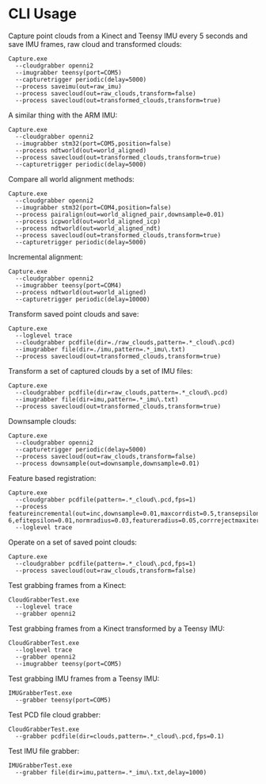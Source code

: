 # CLI Usage

Capture point clouds from a Kinect and Teensy IMU every 5 seconds and save IMU frames, raw cloud and transformed clouds:
```
Capture.exe
  --cloudgrabber openni2
  --imugrabber teensy(port=COM5)
  --capturetrigger periodic(delay=5000)
  --process saveimu(out=raw_imu)
  --process savecloud(out=raw_clouds,transform=false)
  --process savecloud(out=transformed_clouds,transform=true)
```

A similar thing with the ARM IMU:
```
Capture.exe
  --cloudgrabber openni2
  --imugrabber stm32(port=COM5,position=false)
  --process ndtworld(out=world_aligned) 
  --process savecloud(out=transformed_clouds,transform=true)
  --capturetrigger periodic(delay=5000)
```

Compare all world alignment methods:
```
Capture.exe
  --cloudgrabber openni2
  --imugrabber stm32(port=COM4,position=false)
  --process pairalign(out=world_aligned_pair,downsample=0.01)
  --process icpworld(out=world_aligned_icp)
  --process ndtworld(out=world_aligned_ndt)
  --process savecloud(out=transformed_clouds,transform=true)
  --capturetrigger periodic(delay=5000)
```

Incremental alignment:
```
Capture.exe
  --cloudgrabber openni2
  --imugrabber teensy(port=COM4)
  --process ndtworld(out=world_aligned)
  --capturetrigger periodic(delay=10000)
```

Transform saved point clouds and save:
```
Capture.exe
  --loglevel trace
  --cloudgrabber pcdfile(dir=./raw_clouds,pattern=.*_cloud\.pcd)
  --imugrabber file(dir=./imu,pattern=.*_imu\.txt)
  --process savecloud(out=transformed_clouds,transform=true)
```

Transform a set of captured clouds by a set of IMU files:
```
Capture.exe
  --cloudgrabber pcdfile(dir=raw_clouds,pattern=.*_cloud\.pcd)
  --imugrabber file(dir=imu,pattern=.*_imu\.txt)
  --process savecloud(out=transformed_clouds,transform=true)
```

Downsample clouds:
```
Capture.exe
  --cloudgrabber openni2
  --capturetrigger periodic(delay=5000)
  --process savecloud(out=raw_clouds,transform=false)
  --process downsample(out=downsample,downsample=0.01)
```

Feature based registration:
```
Capture.exe
  --cloudgrabber pcdfile(pattern=.*_cloud\.pcd,fps=1)
  --process featureincremental(out=inc,downsample=0.01,maxcorrdist=0.5,transepsilon=1e-6,efitepsilon=0.01,normradius=0.03,featureradius=0.05,corrrejectmaxiters=1000,corrrejinlierth=0.02,transform=false)
  --loglevel trace
```

Operate on a set of saved point clouds:
```
Capture.exe
  --cloudgrabber pcdfile(pattern=.*_cloud\.pcd,fps=1)
  --process savecloud(out=raw_clouds,transform=false)
```

Test grabbing frames from a Kinect:
```
CloudGrabberTest.exe
  --loglevel trace
  --grabber openni2
```

Test grabbing frames from a Kinect transformed by a Teensy IMU:
```
CloudGrabberTest.exe
  --loglevel trace
  --grabber openni2
  --imugrabber teensy(port=COM5)
```

Test grabbing IMU frames from a Teensy IMU:
```
IMUGrabberTest.exe
  --grabber teensy(port=COM5)
```

Test PCD file cloud grabber:
```
CloudGrabberTest.exe
  --grabber pcdfile(dir=clouds,pattern=.*_cloud\.pcd,fps=0.1)
```

Test IMU file grabber:
```
IMUGrabberTest.exe
  --grabber file(dir=imu,pattern=.*_imu\.txt,delay=1000)
```
